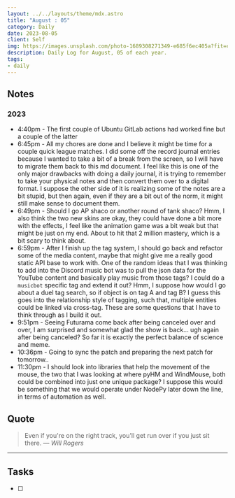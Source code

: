 ```yaml
---
layout: ../../layouts/theme/mdx.astro
title: "August : 05"
category: Daily
date: 2023-08-05
client: Self
img: https://images.unsplash.com/photo-1689308271349-e685f6ec405a?fit=crop&q=85&w=1400&h=700
description: Daily Log for August, 05 of each year.
tags:
- daily
---
```


## Notes
### 2023
- 4:40pm - The first couple of Ubuntu GitLab actions had worked fine but a couple of the latter
- 6:45pm - All my chores are done and I believe it might be time for a couple quick league matches. I did some off the record journal entries because I wanted to take a bit of a break from the screen, so I will have to migrate them back to this md document. I feel like this is one of the only major drawbacks with doing a daily journal, it is trying to remember to take your physical notes and then convert them over to a digital format. I suppose the other side of it is realizing some of the notes are a bit stupid, but then again, even if they are a bit out of the norm, it might still make sense to document them. 
- 6:49pm - Should I go AP shaco or another round of tank shaco? Hmm, I also think the two new skins are okay, they could have done a bit more with the effects, I feel like the animation game was a bit weak but that might be just on my end. About to hit that 2 million mastery, which is a bit scary to think about. 
- 6:59pm - After I finish up the tag system, I should go back and refactor some of the media content, maybe that might give me a really good static API base to work with. One of the random ideas that I was thinking to add into the Discord music bot was to pull the json data for the YouTube content and basically play music from those tags? I could do a `musicbot` specific tag and extend it out? Hmm, I suppose how would I go about a duel tag search, so if object is on tag A and tag B? I guess this goes into the relationship style of tagging, such that, multiple entities could be linked via cross-tag. These are some questions that I have to think through as I build it out.
- 9:51pm - Seeing Futurama come back after being canceled over and over, I am surprised and somewhat glad the show is back... ugh again after being canceled? So far it is exactly the perfect balance of science and meme.  
- 10:36pm  - Going to sync the patch and preparing the next patch for tomorrow..
- 11:30pm - I should look into libraries that help the movement of the mouse, the two that I was looking at where pyHM and WindMouse, both could be combined into just one unique package? I suppose this would be something that we would operate under NodePy later down the line, in terms of automation as well.

## Quote

> Even if you're on the right track, you'll get run over if you just sit there.
> — <cite>Will Rogers</cite>

---

## Tasks

- [ ]